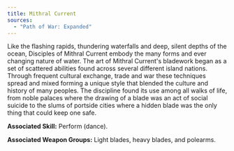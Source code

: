```yaml
---
title: Mithral Current
sources:
  - "Path of War: Expanded"
---
```


Like the flashing rapids, thundering waterfalls and deep, silent depths of the ocean, Disciples of Mithral Current embody the many forms and ever changing nature of water. The art of Mithral Current's bladework began as a set of scattered abilities found across several different island nations. Through frequent cultural exchange, trade and war these techniques spread and mixed forming a unique style that blended the culture and history of many peoples. The discipline found its use among all walks of life, from noble palaces where the drawing of a blade was an act of social suicide to the slums of portside cities where a hidden blade was the only thing that could keep one safe.

**Associated Skill:** Perform (dance).

**Associated Weapon Groups:** Light blades, heavy blades, and polearms.
